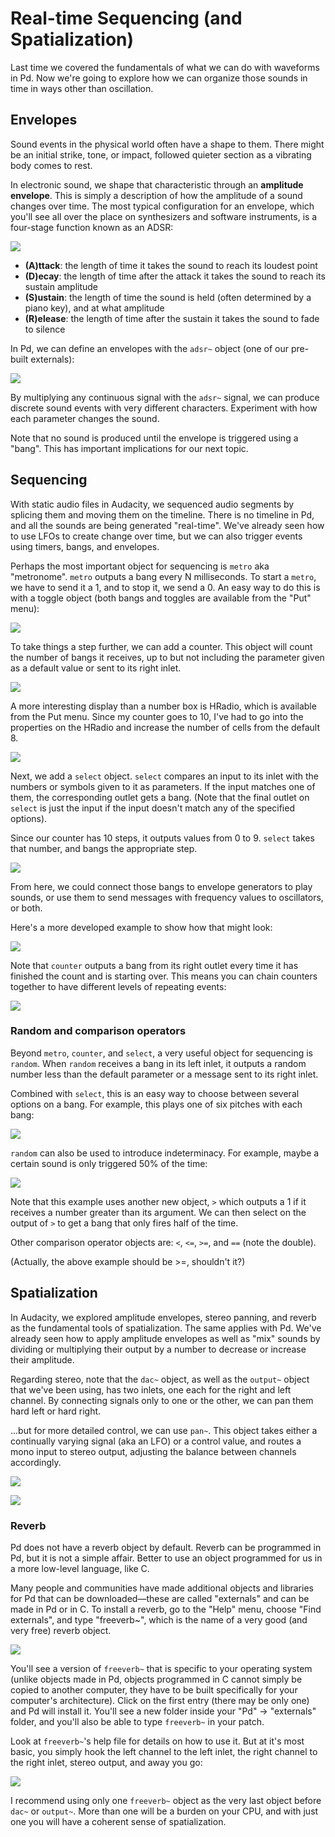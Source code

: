 # Real-time Sequencing (and Spatialization)

Last time we covered the fundamentals of what we can do with waveforms in Pd. Now we're going to explore how we can organize those sounds in time in ways other than oscillation.

## Envelopes

Sound events in the physical world often have a shape to them. There might be an initial strike, tone, or impact, followed quieter section as a vibrating body comes to rest.

In electronic sound, we shape that characteristic through an **amplitude envelope**. This is simply a description of how the amplitude of a sound changes over time. The most typical configuration for an envelope, which you'll see all over the place on synthesizers and software instruments, is a four-stage function known as an ADSR:

![](media/07_01_adsr.png)

- **(A)ttack**: the length of time it takes the sound to reach its loudest point
- **(D)ecay**: the length of time after the attack it takes the sound to reach its sustain amplitude
- **(S)ustain**: the length of time the sound is held (often determined by a piano key), and at what amplitude
- **(R)elease**: the length of time after the sustain it takes the sound to fade to silence

In Pd, we can define an envelopes with the `adsr~` object (one of our pre-built externals):

![](media/07_02_adsr_object.png)

By multiplying any continuous signal with the `adsr~` signal, we can produce discrete sound events with very different characters. Experiment with how each parameter changes the sound.

Note that no sound is produced until the envelope is triggered using a "bang". This has important implications for our next topic.

## Sequencing

With static audio files in Audacity, we sequenced audio segments by splicing them and moving them on the timeline. There is no timeline in Pd, and all the sounds are being generated "real-time". We've already seen how to use LFOs to create change over time, but we can also trigger events using timers, bangs, and envelopes.

Perhaps the most important object for sequencing is `metro` aka "metronome". `metro` outputs a bang every N milliseconds. To start a `metro`, we have to send it a 1, and to stop it, we send a 0. An easy way to do this is with a toggle object (both bangs and toggles are available from the "Put" menu):

![](media/07_03_metro_.png)

To take things a step further, we can add a counter. This object will count the number of bangs it receives, up to but not including the parameter given as a default value or sent to its right inlet.

![](media/07_04_counter_.png)

A more interesting display than a number box is HRadio, which is available from the Put menu. Since my counter goes to 10, I've had to go into the properties on the HRadio and increase the number of cells from the default 8.

![](media/07_05_radios.png)

Next, we add a `select` object. `select` compares an input to its inlet with the numbers or symbols given to it as parameters. If the input matches one of them, the corresponding outlet gets a bang. (Note that the final outlet on `select` is just the input if the input doesn't match any of the specified options).

Since our counter has 10 steps, it outputs values from 0 to 9. `select` takes that number, and bangs the appropriate step.

![](media/07_06_sequencer.png)

From here, we could connect those bangs to envelope generators to play sounds, or use them to send messages with frequency values to oscillators, or both.

Here's a more developed example to show how that might look:

![](media/07_07_sequencer_2_.png)

Note that `counter` outputs a bang from its right outlet every time it has finished the count and is starting over. This means you can chain counters together to have different levels of repeating events:

![](media/07_08_counter_chain_.png)


### Random and comparison operators

Beyond `metro`, `counter`, and `select`, a very useful object for sequencing is `random`. When `random` receives a bang in its left inlet, it outputs a random number less than the default parameter or a message sent to its right inlet.

Combined with `select`, this is an easy way to choose between several options on a bang. For example, this plays one of six pitches with each bang:

![](media/07_09_random.png)

`random` can also be used to introduce indeterminacy. For example, maybe a certain sound is only triggered 50% of the time:

![](media/07_10_random_2.png)

Note that this example uses another new object, `>` which outputs a 1 if it receives a number greater than its argument. We can then select on the output of `>` to get a bang that only fires half of the time.

Other comparison operator objects are: `<`, `<=`, `>=`, and `==` (note the double).

(Actually, the above example should be >=, shouldn't it?)

## Spatialization

In Audacity, we explored amplitude envelopes, stereo panning, and reverb as the fundamental tools of spatialization. The same applies with Pd. We've already seen how to apply amplitude envelopes as well as "mix" sounds by dividing or multiplying their output by a number to decrease or increase their  amplitude.

Regarding stereo, note that the `dac~` object, as well as the `output~` object that we've been using, has two inlets, one each for the right and left channel. By connecting signals only to one or the other, we can pan them hard left or hard right.

...but for more detailed control, we can use `pan~`. This object takes either a continually varying signal (aka an LFO) or a control value, and routes a mono input to stereo output, adjusting the balance between channels accordingly.

![](media/07_11_pan_2.png)

![](media/07_11_pan_1_.png)


### Reverb

Pd does not have a reverb object by default. Reverb can be programmed in Pd, but it is not a simple affair. Better to use an object programmed for us in a more low-level language, like C.

Many people and communities have made additional objects and libraries for Pd that can be downloaded—these are called "externals" and can be made in Pd or in C. To install a reverb, go to the "Help" menu, choose "Find externals", and type "freeverb~", which is the name of a very good (and very free) reverb object.

![](media/07_12_externals.png)

You'll see a version of `freeverb~` that is specific to your operating system (unlike objects made in Pd, objects programmed in C cannot simply be copied to another computer, they have to be built specifically for your computer's architecture). Click on the first entry (there may be only one) and Pd will install it. You'll see a new folder inside your "Pd" -> "externals" folder, and you'll also be able to type `freeverb~` in your patch.

Look at `freeverb~`'s help file for details on how to use it. But at it's most basic, you simply hook the left channel to the left inlet, the right channel to the right inlet, stereo output, and away you go:

![](media/07_13_freeverb.png)

I recommend using only one `freeverb~` object as the very last object before `dac~` or `output~`. More than one will be a burden on your CPU, and with just one you will have a coherent sense of spatialization.
